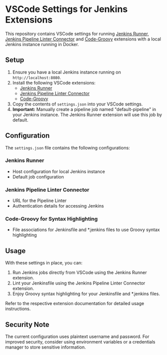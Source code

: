 # VSCode Settings for Jenkins Extensions

This repository contains VSCode settings for running [Jenkins Runner](https://marketplace.visualstudio.com/items?itemName=dave-hagedorn.jenkins-runner), [Jenkins Pipeline Linter Connector](https://marketplace.visualstudio.com/items?itemName=janjoerke.jenkins-pipeline-linter-connector) and [Code-Groovy](https://marketplace.visualstudio.com/items?itemName=NicolasVuillamy.vscode-groovy-lint) extensions with a local Jenkins instance running in Docker.

## Setup

1. Ensure you have a local Jenkins instance running on `http://localhost:8080`.
2. Install the following VSCode extensions:
   - [Jenkins Runner](https://marketplace.visualstudio.com/items?itemName=dave-hagedorn.jenkins-runner)
   - [Jenkins Pipeline Linter Connector](https://marketplace.visualstudio.com/items?itemName=janjoerke.jenkins-pipeline-linter-connector)
   - [Code-Groovy](https://marketplace.visualstudio.com/items?itemName=NicolasVuillamy.vscode-groovy-lint)
3. Copy the contents of `settings.json` into your VSCode settings.
4. **Important:** Manually create a pipeline job named "default-pipeline" in your Jenkins instance. The Jenkins Runner extension will use this job by default.

## Configuration

The `settings.json` file contains the following configurations:

### Jenkins Runner
- Host configuration for local Jenkins instance
- Default job configuration

### Jenkins Pipeline Linter Connector
- URL for the Pipeline Linter
- Authentication details for accessing Jenkins

### Code-Groovy for Syntax Highlighting
- File associations for Jenkinsfile and *.jenkins files to use Groovy syntax highlighting

## Usage

With these settings in place, you can:

1. Run Jenkins jobs directly from VSCode using the Jenkins Runner extension.
2. Lint your Jenkinsfile using the Jenkins Pipeline Linter Connector extension.
3. Enjoy Groovy syntax highlighting for your Jenkinsfile and *.jenkins files.

Refer to the respective extension documentation for detailed usage instructions.

## Security Note

The current configuration uses plaintext username and password. For improved security, consider using environment variables or a credentials manager to store sensitive information.
